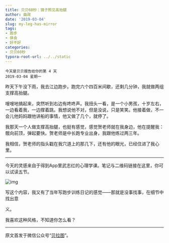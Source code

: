 ```yaml
---
title: 贝贝60秒：镜子照见高抬腿
author: 曲政
date: '2019-03-04'
slug: my-leg-has-mirror
tags:
- 跑步
- 体会
- 好不好
categories:
- 贝贝60秒
typora-root-url: ../../static
---
```

```
今天是贝贝报告给你的第 4 天   
2019-03-04 星期一 
```

昨天下午没下雨，我去江边跑步。跑完六个四百米间歇，还剩几分钟，我就做两组支撑高抬腿。

嗖嗖地搞起来，突然听到右边有咚咚声。我扭头一看，是一个小男孩，十岁左右，一边看着我，一边撑着跳。我想说他不对，但是没说，只是笑笑。他接着做，不一会儿他妈妈跟他讲船的事情，他又做了几个，就停了。

我那天一个人做支撑高抬腿，也挺有感觉，感觉贺老师就在我身边，他在提醒我：髋向前顶，弹起要快。贺老师是中长跑专业出身，我跟他练过两三年。

我相信，贺老师的指头戳在我穴道上的那几下，还有他的眼光，已经住进了我心里。

------

今天的灵感来自于得到App里武志红的心理学课。笔记与二维码链接在这里，你可以试读五节。



![img](/images/2019-03-04-%E8%B4%9D%E8%B4%9D60%E7%A7%92%EF%BC%9A%E9%95%9C%E5%AD%90%E7%85%A7%E8%A7%81%E9%AB%98%E6%8A%AC%E8%85%BF/640-20191230125815359.jpeg)



写这个内容，我又有了当年写跑步训练日记的感觉——那就是没事找事，在细节中找出意

义。

我喜欢这种风格，不知道你怎么看？

---

原文首发于微信公众号“[贝拉图](https://mp.weixin.qq.com/s/8eMBbE7CCFkPWMhgGbm0Mw)”。